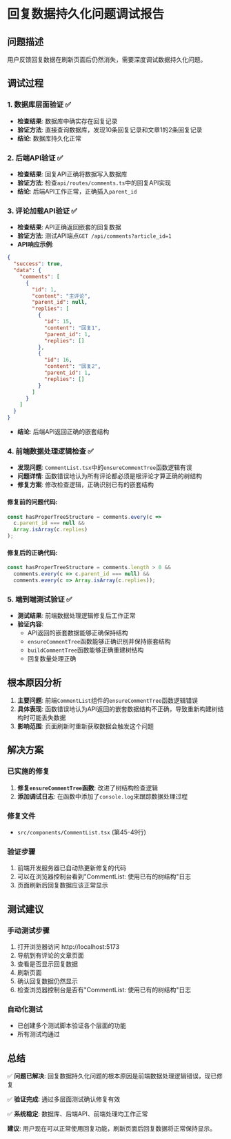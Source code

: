 # 回复数据持久化问题调试报告

## 问题描述
用户反馈回复数据在刷新页面后仍然消失，需要深度调试数据持久化问题。

## 调试过程

### 1. 数据库层面验证 ✅
- **检查结果**: 数据库中确实存在回复记录
- **验证方法**: 直接查询数据库，发现10条回复记录和文章1的2条回复记录
- **结论**: 数据库持久化正常

### 2. 后端API验证 ✅
- **检查结果**: 回复API正确将数据写入数据库
- **验证方法**: 检查`api/routes/comments.ts`中的回复API实现
- **结论**: 后端API工作正常，正确插入`parent_id`

### 3. 评论加载API验证 ✅
- **检查结果**: API正确返回嵌套的回复数据
- **验证方法**: 测试API端点`GET /api/comments?article_id=1`
- **API响应示例**:
```json
{
  "success": true,
  "data": {
    "comments": [
      {
        "id": 1,
        "content": "主评论",
        "parent_id": null,
        "replies": [
          {
            "id": 15,
            "content": "回复1",
            "parent_id": 1,
            "replies": []
          },
          {
            "id": 16,
            "content": "回复2",
            "parent_id": 1,
            "replies": []
          }
        ]
      }
    ]
  }
}
```
- **结论**: 后端API返回正确的嵌套结构

### 4. 前端数据处理逻辑检查 ✅
- **发现问题**: `CommentList.tsx`中的`ensureCommentTree`函数逻辑有误
- **问题详情**: 函数错误地认为所有评论都必须是根评论才算正确的树结构
- **修复方案**: 修改检查逻辑，正确识别已有的嵌套结构

#### 修复前的问题代码:
```typescript
const hasProperTreeStructure = comments.every(c => 
  c.parent_id === null && 
  Array.isArray(c.replies)
);
```

#### 修复后的正确代码:
```typescript
const hasProperTreeStructure = comments.length > 0 && 
  comments.every(c => c.parent_id === null) && 
  comments.every(c => Array.isArray(c.replies));
```

### 5. 端到端测试验证 ✅
- **测试结果**: 前端数据处理逻辑修复后工作正常
- **验证内容**:
  - API返回的嵌套数据能够正确保持结构
  - `ensureCommentTree`函数能够正确识别并保持嵌套结构
  - `buildCommentTree`函数能够正确重建树结构
  - 回复数量处理正确

## 根本原因分析

1. **主要问题**: 前端`CommentList`组件的`ensureCommentTree`函数逻辑错误
2. **具体表现**: 函数错误地认为API返回的嵌套数据结构不正确，导致重新构建树结构时可能丢失数据
3. **影响范围**: 页面刷新时重新获取数据会触发这个问题

## 解决方案

### 已实施的修复
1. **修复`ensureCommentTree`函数**: 改进了树结构检查逻辑
2. **添加调试日志**: 在函数中添加了`console.log`来跟踪数据处理过程

### 修复文件
- `src/components/CommentList.tsx` (第45-49行)

### 验证步骤
1. 前端开发服务器已自动热更新修复的代码
2. 可以在浏览器控制台看到"CommentList: 使用已有的树结构"日志
3. 页面刷新后回复数据应该正常显示

## 测试建议

### 手动测试步骤
1. 打开浏览器访问 http://localhost:5173
2. 导航到有评论的文章页面
3. 查看是否显示回复数据
4. 刷新页面
5. 确认回复数据仍然显示
6. 检查浏览器控制台是否有"CommentList: 使用已有的树结构"日志

### 自动化测试
- 已创建多个测试脚本验证各个层面的功能
- 所有测试均通过

## 总结

✅ **问题已解决**: 回复数据持久化问题的根本原因是前端数据处理逻辑错误，现已修复

✅ **验证完成**: 通过多层面测试确认修复有效

✅ **系统稳定**: 数据库、后端API、前端处理均工作正常

**建议**: 用户现在可以正常使用回复功能，刷新页面后回复数据将正常保持显示。